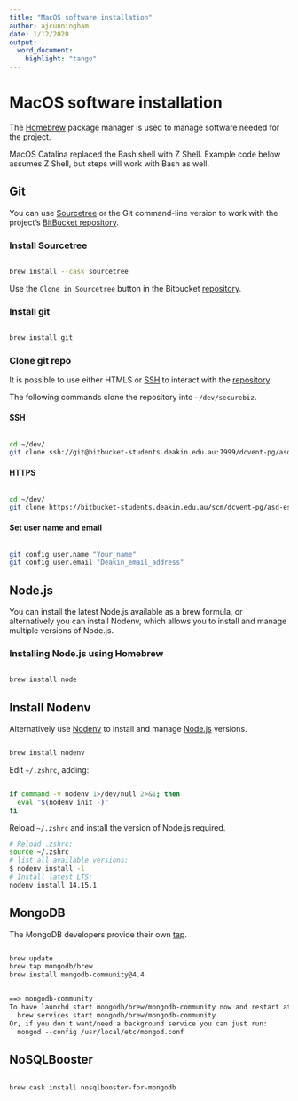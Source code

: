 ```yaml
---
title: "MacOS software installation"
author: ajcunningham
date: 1/12/2020
output:
  word_document:
    highlight: "tango"
---
```


# MacOS software installation

The [Homebrew](https://brew.sh/) package manager is used to manage software needed for the project.

MacOS Catalina replaced the Bash shell with Z Shell. Example code below assumes Z Shell, but steps will work with Bash as well.

## Git

You can use [Sourcetree](https://www.sourcetreeapp.com/) or the Git command-line version to work with
the project’s [BitBucket repository](https://bitbucket-students.deakin.edu.au/projects/DCVENT-PG/repos/asd-essential-eight-cyber-mitigation-toolkit_2020t3/browse).

### Install Sourcetree

```zsh

brew install --cask sourcetree
```

Use the `Clone in Sourcetree` button in the Bitbucket [repository](https://bitbucket-students.deakin.edu.au/projects/DCVENT-PG/repos/asd-essential-eight-cyber-mitigation-toolkit_2020t3/browse).

### Install git

```zsh

brew install git
```

### Clone git repo

It is possible to use either HTMLS or [SSH](https://confluence.atlassian.com/bitbucketserver/ssh-user-keys-for-personal-use-776639793.html) to interact with the [repository](https://bitbucket-students.deakin.edu.au/projects/DCVENT-PG/repos/asd-essential-eight-cyber-mitigation-toolkit_2020t3/browse).

The following commands clone the repository into `~/dev/securebiz`.

#### SSH

```zsh

cd ~/dev/
git clone ssh://git@bitbucket-students.deakin.edu.au:7999/dcvent-pg/asd-essential-eight-cyber-mitigation-toolkit_2020t3.git securebiz
```

#### HTTPS

```zsh

cd ~/dev/
git clone https://bitbucket-students.deakin.edu.au/scm/dcvent-pg/asd-essential-eight-cyber-mitigation-toolkit_2020t3.git securebiz

```

#### Set user name and email

```zsh

git config user.name "Your_name"
git config user.email "Deakin_email_address"
```

## Node.js

You can install the latest Node.js available as a brew formula, or alternatively you can install Nodenv, which allows you to install and manage multiple versions of Node.js.

### Installing Node.js using Homebrew

```zsh

brew install node
```

## Install Nodenv

Alternatively use [Nodenv](https://github.com/nodenv/nodenv) to install and manage [Node.js](https://nodejs.org/en/) versions.

```zsh

brew install nodenv
```

Edit `~/.zshrc`, adding:

```zsh

if command -v nodenv 1>/dev/null 2>&1; then
  eval "$(nodenv init -)"
fi
```

Reload `~/.zshrc` and install the version of Node.js required.  

```zsh
# Reload .zshrc:
source ~/.zshrc
# list all available versions:
$ nodenv install -l
# Install latest LTS:
nodenv install 14.15.1
```

## MongoDB

The MongoDB developers provide their own [tap](https://docs.mongodb.com/manual/tutorial/install-mongodb-on-os-x/).

```zsh

brew update
brew tap mongodb/brew
brew install mongodb-community@4.4
```

```txt

==> mongodb-community
To have launchd start mongodb/brew/mongodb-community now and restart at login:
  brew services start mongodb/brew/mongodb-community
Or, if you don't want/need a background service you can just run:
  mongod --config /usr/local/etc/mongod.conf
```

## NoSQLBooster

```zsh

brew cask install nosqlbooster-for-mongodb
```
